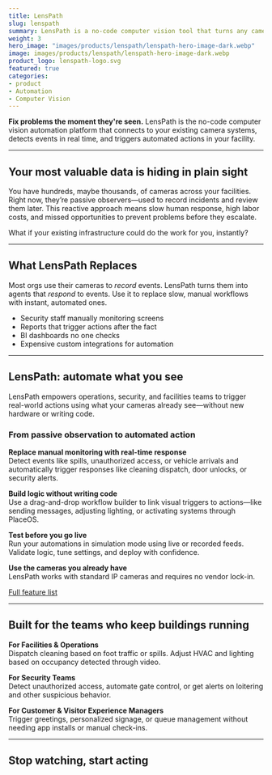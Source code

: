 ```yaml
---
title: LensPath
slug: lenspath
summary: LensPath is a no-code computer vision tool that turns any camera feed into real-time actions
weight: 3
hero_image: "images/products/lenspath/lenspath-hero-image-dark.webp"
image: images/products/lenspath/lenspath-hero-image-dark.webp
product_logo: lenspath-logo.svg
featured: true
categories:
- product
- Automation
- Computer Vision
---
```


**Fix problems the moment they're seen.** LensPath is the no-code computer vision automation platform that connects to your existing camera systems, detects events in real time, and triggers automated actions in your facility.

---

## Your most valuable data is hiding in plain sight

You have hundreds, maybe thousands, of cameras across your facilities. Right now, they’re passive observers—used to record incidents and review them later. This reactive approach means slow human response, high labor costs, and missed opportunities to prevent problems before they escalate.

What if your existing infrastructure could do the work for you, instantly?

---

## What LensPath Replaces

Most orgs use their cameras to *record* events. LensPath turns them into agents that *respond* to events. Use it to replace slow, manual workflows with instant, automated ones.

* Security staff manually monitoring screens
* Reports that trigger actions after the fact
* BI dashboards no one checks
* Expensive custom integrations for automation

---
## LensPath: automate what you see

LensPath empowers operations, security, and facilities teams to trigger real-world actions using what your cameras already see—without new hardware or writing code.

### From passive observation to automated action

**Replace manual monitoring with real-time response**  
Detect events like spills, unauthorized access, or vehicle arrivals and automatically trigger responses like cleaning dispatch, door unlocks, or security alerts.

**Build logic without writing code**  
Use a drag-and-drop workflow builder to link visual triggers to actions—like sending messages, adjusting lighting, or activating systems through PlaceOS.

**Test before you go live**  
Run your automations in simulation mode using live or recorded feeds. Validate logic, tune settings, and deploy with confidence.

**Use the cameras you already have**  
LensPath works with standard IP cameras and requires no vendor lock-in.

[Full feature list](#features)

---
## Built for the teams who keep buildings running

**For Facilities & Operations**  
Dispatch cleaning based on foot traffic or spills. Adjust HVAC and lighting based on occupancy detected through video.

**For Security Teams**  
Detect unauthorized access, automate gate control, or get alerts on loitering and other suspicious behavior.

**For Customer & Visitor Experience Managers**  
Trigger greetings, personalized signage, or queue management without needing app installs or manual check-ins.

---
## Stop watching, start acting
